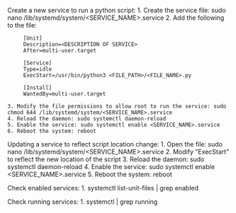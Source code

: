 Create a new service to run a python script:
	1. Create the service file: sudo nano /lib/systemd/system/<SERVICE_NAME>.service
	2. Add the following to the file:

		 [Unit]
		 Description=<DESCRIPTION OF SERVICE>
		 After=multi-user.target
		
		 [Service]
		 Type=idle
		 ExecStart=/usr/bin/python3 <FILE_PATH>/<FILE_NAME>.py
		
		 [Install]
		 WantedBy=multi-user.target

	3. Modify the file permissions to allow root to run the service: sudo chmod 644 /lib/systemd/system/<SERVICE_NAME>.service
	4. Reload the daemon: sudo systemctl daemon-reload
	5. Enable the service: sudo systemctl enable <SERVICE_NAME>.service
	6. Reboot the system: reboot
	
Updating a service to reflect script location change:
	1. Open the file: sudo nano /lib/systemd/system/<SERVICE_NAME>.service
	2. Modify "ExecStart" to reflect the new location of the script
	3. Reload the daemon: sudo systemctl daemon-reload
	4. Enable the service: sudo systemctl enable <SERVICE_NAME>.service
	5. Reboot the system: reboot

Check enabled services:
	1. systemctl list-unit-files | grep enabled

Check running services:
	1. systemctl | grep running